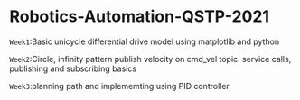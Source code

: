 # Robotics-Automation-QSTP-2021

`Week1`:Basic unicycle differential drive model using matplotlib and python

`Week2`:Circle, infinity pattern publish velocity on cmd_vel topic. service calls, publishing and subscribing basics

`Week3`:planning path and implememting using PID controller

